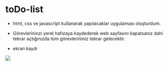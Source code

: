 # toDo-list
- html, css ve javascript kullanarak yapılacaklar uygulaması oluşturdum.
- Görevlerininzi yerel hafızaya kaydederek web sayfasını kapatsanız dahi tekrar açtığınızda tüm görevlerininiz tekrar gelecektir.

- ekran kaydı

![](ekran.gif)